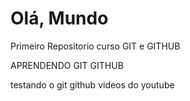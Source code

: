# Olá, Mundo
 Primeiro Repositorio curso GIT e GITHUB

APRENDENDO GIT GITHUB 

testando o git github videos do youtube 
